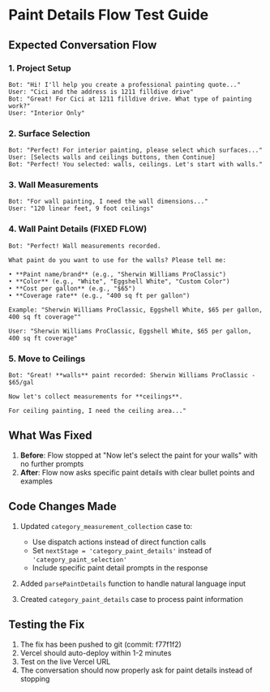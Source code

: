 # Paint Details Flow Test Guide

## Expected Conversation Flow

### 1. Project Setup
```
Bot: "Hi! I'll help you create a professional painting quote..."
User: "Cici and the address is 1211 filldive drive"
Bot: "Great! For Cici at 1211 filldive drive. What type of painting work?"
User: "Interior Only"
```

### 2. Surface Selection
```
Bot: "Perfect! For interior painting, please select which surfaces..."
User: [Selects walls and ceilings buttons, then Continue]
Bot: "Perfect! You selected: walls, ceilings. Let's start with walls."
```

### 3. Wall Measurements
```
Bot: "For wall painting, I need the wall dimensions..."
User: "120 linear feet, 9 foot ceilings"
```

### 4. Wall Paint Details (FIXED FLOW)
```
Bot: "Perfect! Wall measurements recorded.

What paint do you want to use for the walls? Please tell me:

• **Paint name/brand** (e.g., "Sherwin Williams ProClassic")
• **Color** (e.g., "White", "Eggshell White", "Custom Color")  
• **Cost per gallon** (e.g., "$65")
• **Coverage rate** (e.g., "400 sq ft per gallon")

Example: "Sherwin Williams ProClassic, Eggshell White, $65 per gallon, 400 sq ft coverage""

User: "Sherwin Williams ProClassic, Eggshell White, $65 per gallon, 400 sq ft coverage"
```

### 5. Move to Ceilings
```
Bot: "Great! **walls** paint recorded: Sherwin Williams ProClassic - $65/gal

Now let's collect measurements for **ceilings**.

For ceiling painting, I need the ceiling area..."
```

## What Was Fixed

1. **Before**: Flow stopped at "Now let's select the paint for your walls" with no further prompts
2. **After**: Flow now asks specific paint details with clear bullet points and examples

## Code Changes Made

1. Updated `category_measurement_collection` case to:
   - Use dispatch actions instead of direct function calls
   - Set `nextStage = 'category_paint_details'` instead of `'category_paint_selection'`
   - Include specific paint detail prompts in the response

2. Added `parsePaintDetails` function to handle natural language input

3. Created `category_paint_details` case to process paint information

## Testing the Fix

1. The fix has been pushed to git (commit: f77f1f2)
2. Vercel should auto-deploy within 1-2 minutes
3. Test on the live Vercel URL
4. The conversation should now properly ask for paint details instead of stopping